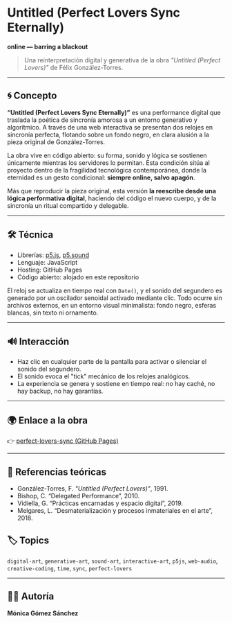 # Untitled (Perfect Lovers Sync Eternally)

**online — barring a blackout**

> Una reinterpretación digital y generativa de la obra _"Untitled (Perfect Lovers)"_ de Félix González-Torres.

---

## 🌀 Concepto

**“Untitled (Perfect Lovers Sync Eternally)”** es una performance digital que traslada la poética de sincronía amorosa a un entorno generativo y algorítmico. A través de una web interactiva se presentan dos relojes en sincronía perfecta, flotando sobre un fondo negro, en clara alusión a la pieza original de González-Torres.

La obra vive en código abierto: su forma, sonido y lógica se sostienen únicamente mientras los servidores lo permitan. Esta condición sitúa al proyecto dentro de la fragilidad tecnológica contemporánea, donde la eternidad es un gesto condicional: **siempre online, salvo apagón**.

Más que reproducir la pieza original, esta versión **la reescribe desde una lógica performativa digital**, haciendo del código el nuevo cuerpo, y de la sincronía un ritual compartido y delegable.

---

## 🛠️ Técnica

- Librerías: [p5.js](https://p5js.org), [p5.sound](https://p5js.org/reference/#/libraries/p5.sound)
- Lenguaje: JavaScript
- Hosting: GitHub Pages
- Código abierto: alojado en este repositorio

El reloj se actualiza en tiempo real con `Date()`, y el sonido del segundero es generado por un oscilador senoidal activado mediante clic. Todo ocurre sin archivos externos, en un entorno visual minimalista: fondo negro, esferas blancas, sin texto ni ornamento.

---

## 🔊 Interacción

- Haz clic en cualquier parte de la pantalla para activar o silenciar el sonido del segundero.
- El sonido evoca el "tick" mecánico de los relojes analógicos.
- La experiencia se genera y sostiene en tiempo real: no hay caché, no hay backup, no hay garantías.

---

## 🌍 Enlace a la obra

👉 [perfect-lovers-sync (GitHub Pages)](https://m0n1c4g0m3z.github.io/perfect-lovers-sync/)

---

## 🧠 Referencias teóricas

- González-Torres, F. _"Untitled (Perfect Lovers)"_, 1991.
- Bishop, C. “Delegated Performance”, 2010.
- Vidiella, G. “Prácticas encarnadas y espacio digital”, 2019.
- Melgares, L. “Desmaterialización y procesos inmateriales en el arte”, 2018.


## 🏷️ Topics

`digital-art`, `generative-art`, `sound-art`, `interactive-art`, `p5js`, `web-audio`, `creative-coding`, `time`, `sync`, `perfect-lovers`

---

## 👩‍🎓 Autoría

**Mónica Gómez Sánchez**  
